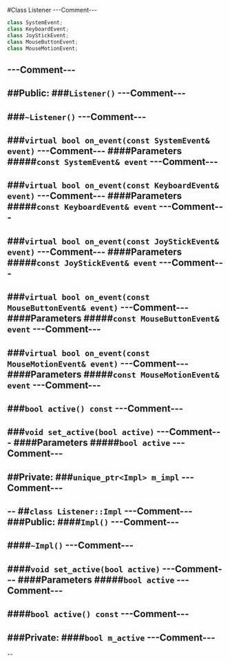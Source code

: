 #Class Listener
---Comment---

```c++
class SystemEvent;
class KeyboardEvent;
class JoyStickEvent;
class MouseButtonEvent;
class MouseMotionEvent;
```
---Comment---
--

##Public:
###```Listener()```
---Comment---
--
###```~Listener()```
---Comment---
--

###```virtual bool on_event(const SystemEvent& event)```
---Comment---
####Parameters
#####```const SystemEvent& event```
---Comment---
--
###```virtual bool on_event(const KeyboardEvent& event)```
---Comment---
####Parameters
#####```const KeyboardEvent& event```
---Comment---
--
###```virtual bool on_event(const JoyStickEvent& event)```
---Comment---
####Parameters
#####```const JoyStickEvent& event```
---Comment---
--
###```virtual bool on_event(const MouseButtonEvent& event)```
---Comment---
####Parameters
#####```const MouseButtonEvent& event```
---Comment---
--
###```virtual bool on_event(const MouseMotionEvent& event)```
---Comment---
####Parameters
#####```const MouseMotionEvent& event```
---Comment---
--

###```bool active() const```
---Comment---
--
###```void set_active(bool active)```
---Comment---
####Parameters
#####```bool active```
---Comment---
--
##Private:
###```unique_ptr<Impl> m_impl```
---Comment---
--
--
##```class Listener::Impl```
---Comment---
###Public:
####```Impl()```
---Comment---
--
####```~Impl()```
---Comment---
--
####```void set_active(bool active)```
---Comment---
####Parameters
#####```bool active```
---Comment---
--
####```bool active() const```
---Comment---
--
###Private:
####```bool m_active```
---Comment---
--
--
